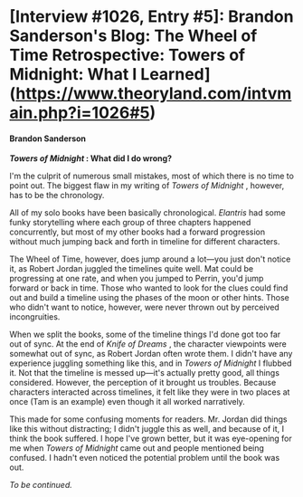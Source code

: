 # [Interview #1026, Entry #5]: Brandon Sanderson's Blog: The Wheel of Time Retrospective: Towers of Midnight: What I Learned](https://www.theoryland.com/intvmain.php?i=1026#5)

#### Brandon Sanderson

***Towers of Midnight*
: What did I do wrong?**

I'm the culprit of numerous small mistakes, most of which there is no time to point out. The biggest flaw in my writing of
*Towers of Midnight*
, however, has to be the chronology.

All of my solo books have been basically chronological.
*Elantris*
had some funky storytelling where each group of three chapters happened concurrently, but most of my other books had a forward progression without much jumping back and forth in timeline for different characters.

The Wheel of Time, however, does jump around a lot—you just don't notice it, as Robert Jordan juggled the timelines quite well. Mat could be progressing at one rate, and when you jumped to Perrin, you'd jump forward or back in time. Those who wanted to look for the clues could find out and build a timeline using the phases of the moon or other hints. Those who didn't want to notice, however, were never thrown out by perceived incongruities.

When we split the books, some of the timeline things I'd done got too far out of sync. At the end of
*Knife of Dreams*
, the character viewpoints were somewhat out of sync, as Robert Jordan often wrote them. I didn't have any experience juggling something like this, and in
*Towers of Midnight*
I flubbed it. Not that the timeline is messed up—it's actually pretty good, all things considered. However, the perception of it brought us troubles. Because characters interacted across timelines, it felt like they were in two places at once (Tam is an example) even though it all worked narratively.

This made for some confusing moments for readers. Mr. Jordan did things like this without distracting; I didn't juggle this as well, and because of it, I think the book suffered. I hope I've grown better, but it was eye-opening for me when
*Towers of Midnight*
came out and people mentioned being confused. I hadn't even noticed the potential problem until the book was out.

*To be continued.*

